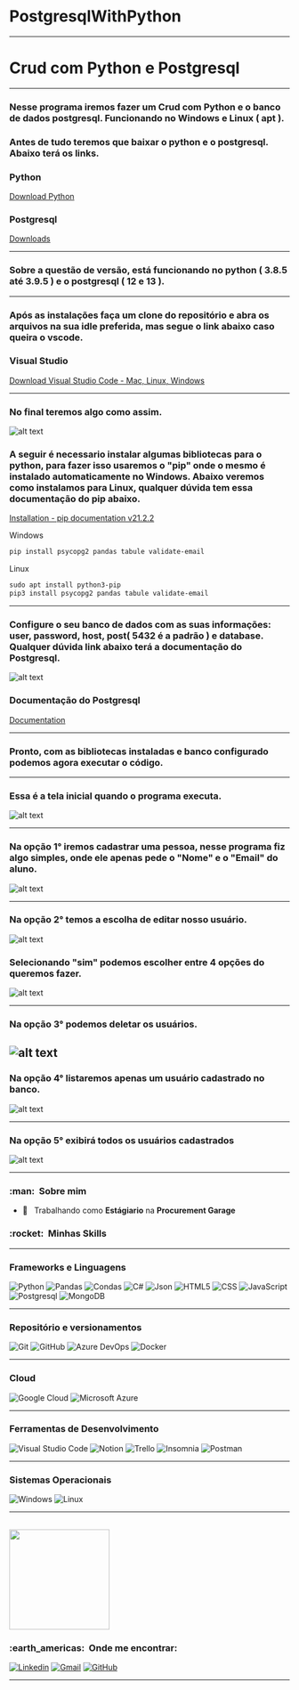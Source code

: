 # PostgresqlWithPython

---

# Crud com Python e Postgresql

---

### Nesse programa iremos fazer um Crud com Python e o banco de dados postgresql. Funcionando no Windows e Linux ( apt ).

### Antes de tudo teremos que baixar o python e o postgresql. Abaixo terá os links.

### Python

[Download Python](https://www.python.org/downloads/)

### Postgresql

[Downloads](https://www.postgresql.org/download/)

---

### Sobre a questão de versão, está funcionando no python ( 3.8.5 até 3.9.5 ) e o postgresql ( 12 e 13 ).

---

### Após as instalações faça um clone do repositório e abra os arquivos na sua idle preferida, mas segue o link abaixo caso queira o vscode.

### Visual Studio

[Download Visual Studio Code - Mac, Linux, Windows](https://code.visualstudio.com/download)

---

### No final teremos algo como assim.

![alt text](https://github.com/Danilo-Oliveira/PostgresqlWithPython/blob/master/imagens/tela-inicial.png)

### A seguir é necessario instalar algumas bibliotecas para o python, para fazer isso usaremos o "pip" onde o mesmo é instalado automaticamente no Windows. Abaixo veremos como instalamos para Linux, qualquer dúvida tem essa documentação do pip abaixo.

[Installation - pip documentation v21.2.2](https://pip.pypa.io/en/stable/installation/)

Windows

```powershell
pip install psycopg2 pandas tabule validate-email
```

Linux

```powershell
sudo apt install python3-pip
pip3 install psycopg2 pandas tabule validate-email
```

---

### Configure o seu banco de dados com as suas informações: user, password, host, post( 5432 é a padrão ) e database. Qualquer dúvida link abaixo terá a documentação do Postgresql.


![alt text](https://github.com/Danilo-Oliveira/PostgresqlWithPython/blob/master/imagens/conexao.png)

### Documentação do Postgresql

[Documentation](https://www.postgresql.org/docs/)

---

### Pronto, com as bibliotecas instaladas e banco configurado podemos agora executar o código.

---

### Essa é a tela inicial quando o programa executa.

![alt text](https://github.com/Danilo-Oliveira/PostgresqlWithPython/blob/master/imagens/executando.png)

---

### Na opção 1° iremos cadastrar uma pessoa, nesse programa fiz algo simples, onde ele apenas pede o "Nome" e o "Email" do aluno.

![alt text](https://github.com/Danilo-Oliveira/PostgresqlWithPython/blob/master/imagens/cadastrar.png)

---

### Na opção 2° temos a escolha de editar nosso usuário.

![alt text](https://github.com/Danilo-Oliveira/PostgresqlWithPython/blob/master/imagens/editar-1.png)

### Selecionando "sim" podemos escolher entre 4 opções do queremos fazer.

![alt text](https://github.com/Danilo-Oliveira/PostgresqlWithPython/blob/master/imagens/editar-2.png)

---

### Na opção 3° podemos deletar os usuários.

![alt text](https://github.com/Danilo-Oliveira/PostgresqlWithPython/blob/master/imagens/delete.png)
---

### Na opção 4° listaremos apenas um usuário cadastrado no banco.

![alt text](https://github.com/Danilo-Oliveira/PostgresqlWithPython/blob/master/imagens/mostrando-cadastrado.png)


---

### Na opção 5° exibirá todos os usuários cadastrados

![alt text](https://github.com/Danilo-Oliveira/PostgresqlWithPython/blob/master/imagens/todos.png)

---

<h3> :man: &nbsp;Sobre mim </h3>

- 💼 &nbsp; Trabalhando como **Estágiario** na **Procurement Garage**

<h3> :rocket: &nbsp;Minhas Skills </h3>

---

### Frameworks e Linguagens

  ![Python](https://img.shields.io/badge/Python-3776AB?style=for-the-badge&logo=python&logoColor=white)
  ![Pandas](https://img.shields.io/badge/Pandas-2C2D72?style=for-the-badge&logo=pandas&logoColor=white)
  ![Condas](https://img.shields.io/badge/conda-342B029.svg?&style=for-the-badge&logo=anaconda&logoColor=white)
  ![C#](https://img.shields.io/badge/C%23-239120?style=for-the-badge&logo=c-sharp&logoColor=white)
  ![Json](https://img.shields.io/badge/json-5E5C5C?style=for-the-badge&logo=json&logoColor=white)
  ![HTML5](https://img.shields.io/badge/HTML5-E34F26?style=for-the-badge&logo=html5&logoColor=white)
  ![CSS](https://img.shields.io/badge/CSS-239120?&style=for-the-badge&logo=css3&logoColor=white)
  ![JavaScript](https://img.shields.io/badge/JavaScript-F7DF1E?style=for-the-badge&logo=javascript&logoColor=black)
  ![Postgresql](https://img.shields.io/badge/PostgreSQL-316192?style=for-the-badge&logo=postgresql&logoColor=white)
  ![MongoDB](	https://img.shields.io/badge/MongoDB-4EA94B?style=for-the-badge&logo=mongodb&logoColor=white)

---

### Repositório e versionamentos

  ![Git](https://img.shields.io/badge/Git-F05032?style=for-the-badge&logo=git&logoColor=white)
  ![GitHub](https://img.shields.io/badge/GitHub-100000?style=for-the-badge&logo=github&logoColor=white)
  ![Azure DevOps](https://img.shields.io/badge/Azure_DevOps-0078D7?style=for-the-badge&logo=azure-devops&logoColor=white)
  ![Docker](https://img.shields.io/badge/Docker-2CA5E0?style=for-the-badge&logo=docker&logoColor=white)

---

### Cloud

  ![Google Cloud](https://img.shields.io/badge/Google_Cloud-4285F4?style=for-the-badge&logo=google-cloud&logoColor=white)
  ![Microsoft Azure](https://img.shields.io/badge/microsoft%20azure-0089D6?style=for-the-badge&logo=microsoft-azure&logoColor=white)

---

### Ferramentas de Desenvolvimento

  ![Visual Studio Code](https://img.shields.io/badge/Visual_Studio_Code-0078D4?style=for-the-badge&logo=visual%20studio%20code&logoColor=white)
  ![Notion](https://img.shields.io/badge/Notion-000000?style=for-the-badge&logo=notion&logoColor=white)
  ![Trello](https://img.shields.io/badge/Trello-0052CC?style=for-the-badge&logo=trello&logoColor=white)
  ![Insomnia](https://img.shields.io/badge/Insomnia-5849be?style=for-the-badge&logo=Insomnia&logoColor=white)
  ![Postman](https://img.shields.io/badge/Postman-FF6C37?style=for-the-badge&logo=Postman&logoColor=white)

---

### Sistemas Operacionais
  ![Windows](https://img.shields.io/badge/Windows-0078D6?style=for-the-badge&logo=windows&logoColor=white)
  ![Linux](https://img.shields.io/badge/Linux-FCC624?style=for-the-badge&logo=linux&logoColor=black)

---
  
<br/>

<a href="https://github.com/Danilo-Oliveira">
  <img height="180em" src="https://github-readme-stats.vercel.app/api?username=Danilo-Oliveira&theme=dracula&show_icons=true" />
</a>

<br/>

<h3> :earth_americas: &nbsp;Onde me encontrar: </h3> 

[![Linkedin](https://img.shields.io/badge/LinkedIn-0077B5?style=for-the-badge&logo=linkedin&logoColor=white)](https://www.linkedin.com/in/danilo-oliveira-rodrigues-dos-santos/)
[![Gmail](https://img.shields.io/badge/Gmail-D14836?style=for-the-badge&logo=gmail&logoColor=white)](danilo.o.r.santos@gmail.com)
[![GitHub](https://img.shields.io/badge/GitHub-100000?style=for-the-badge&logo=github&logoColor=white)](https://github.com/Danilo-Oliveira/)



---
